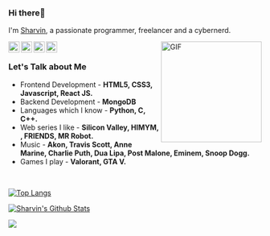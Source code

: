 ### Hi there👋
I'm [Sharvin](https://sharvinpharande.xyz/), a passionate programmer, freelancer and a cybernerd.

<img height=200 align="right" alt="GIF" src="https://media4.giphy.com/media/zOvBKUUEERdNm/giphy.gif?cid=ecf05e471625b2dff314394be4e273111df05dae275f7eab&rid=giphy.gif"/>

<a href="mailto:sharvinpharande@gmail.com" target="_blank">
  <img align="left" alt="Sharvin's Mail" width="22px" src="https://cdn.jsdelivr.net/npm/simple-icons@v3/icons/gmail.svg" />
</a>
<a href="https://twitter.com/sharvin_02" target="_blank">
  <img align="left" alt="Sharvin Pharande | Twitter" width="22px" src="https://cdn.jsdelivr.net/npm/simple-icons@v3/icons/twitter.svg" />
 
</a>
<a href="https://www.instagram.com/sharvinpharande/" target="_blank">
  <img align="left" alt="Sharvin's Instagram" width="22px" src="https://cdn.jsdelivr.net/npm/simple-icons@v3/icons/instagram.svg" />
</a>
<a href="https://www.linkedin.com/in/sharvin-pharande-2397901a4/" target="_blank">
  <img align="left" alt="Sharvin's LinkdeIN" width="22px" src="https://cdn.jsdelivr.net/npm/simple-icons@v3/icons/linkedin.svg" />
</a>

<br>

###  Let's Talk about Me
- Frontend Development - **HTML5, CSS3, Javascript, React JS.**
- Backend Development - **MongoDB**
- Languages which I know - **Python, C, C++.**
- Web series I like - **Silicon Valley,  HIMYM,  ,  FRIENDS,  MR Robot.**
- Music - **Akon,  Travis Scott,  Anne Marine,  Charlie Puth,  Dua Lipa,  Post Malone,  Eminem,  Snoop Dogg.**
- Games I play - **Valorant, GTA V.**
<br>


 
 
 [![Top Langs](https://github-readme-stats.vercel.app/api/top-langs/?username=crpytoscooby&layout=compact&langs_count=10&theme=dark&hide_border=true)](https://github.com/anuraghazra/github-readme-stats)

[![Sharvin's Github Stats](https://github-readme-stats.vercel.app/api?username=crpytoscooby&show_icons=true&theme=dark&count_private=true&include_all_commits=true&hide_border=true)](https://github.com/anuraghazra/github-readme-stats)

![](https://komarev.com/ghpvc/?username=crpytoscooby&color=202020&label=profile+views)

